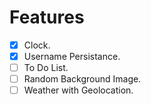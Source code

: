 # Features
- [x] Clock.
- [x] Username Persistance.
- [ ] To Do List.
- [ ] Random Background Image.
- [ ] Weather with Geolocation.